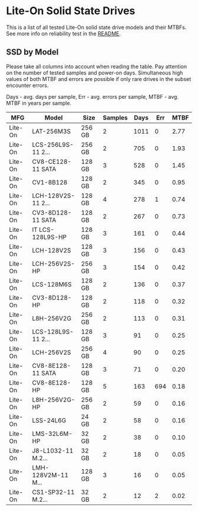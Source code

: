 Lite-On Solid State Drives
==========================

This is a list of all tested Lite-On solid state drive models and their MTBFs. See
more info on reliability test in the [README](https://github.com/bsdhw/SMART).

SSD by Model
------------

Please take all columns into account when reading the table. Pay attention on the
number of tested samples and power-on days. Simultaneous high values of both MTBF
and errors are possible if only rare drives in the subset encounter errors.

Days - avg. days per sample,
Err  - avg. errors per sample,
MTBF - avg. MTBF in years per sample.

| MFG       | Model              | Size   | Samples | Days  | Err   | MTBF |
|-----------|--------------------|--------|---------|-------|-------|------|
| Lite-On   | LAT-256M3S         | 256 GB | 2       | 1011  | 0     | 2.77   |
| Lite-On   | LCS-256L9S-11 2... | 256 GB | 2       | 705   | 0     | 1.93   |
| Lite-On   | CV8-CE128-11 SATA  | 128 GB | 3       | 528   | 0     | 1.45   |
| Lite-On   | CV1-8B128          | 128 GB | 2       | 345   | 0     | 0.95   |
| Lite-On   | LCH-128V2S-11 2... | 128 GB | 4       | 278   | 1     | 0.74   |
| Lite-On   | CV3-8D128-11 SATA  | 128 GB | 2       | 267   | 0     | 0.73   |
| Lite-On   | IT LCS-128L9S-HP   | 128 GB | 3       | 161   | 0     | 0.44   |
| Lite-On   | LCH-128V2S         | 128 GB | 3       | 156   | 0     | 0.43   |
| Lite-On   | LCH-256V2S-HP      | 256 GB | 3       | 154   | 0     | 0.42   |
| Lite-On   | LCS-128M6S         | 128 GB | 2       | 136   | 0     | 0.37   |
| Lite-On   | CV3-8D128-HP       | 128 GB | 2       | 118   | 0     | 0.32   |
| Lite-On   | L8H-256V2G         | 256 GB | 2       | 113   | 0     | 0.31   |
| Lite-On   | LCS-128L9S-11 2... | 128 GB | 3       | 91    | 0     | 0.25   |
| Lite-On   | LCH-256V2S         | 256 GB | 4       | 90    | 0     | 0.25   |
| Lite-On   | CV8-8E128-11 SATA  | 128 GB | 3       | 71    | 0     | 0.20   |
| Lite-On   | CV8-8E128-HP       | 128 GB | 5       | 163   | 694   | 0.18   |
| Lite-On   | L8H-256V2G-HP      | 256 GB | 2       | 59    | 0     | 0.16   |
| Lite-On   | LSS-24L6G          | 24 GB  | 2       | 58    | 0     | 0.16   |
| Lite-On   | LMS-32L6M-HP       | 32 GB  | 2       | 38    | 0     | 0.10   |
| Lite-On   | J8-L1032-11 M.2... | 32 GB  | 2       | 18    | 0     | 0.05   |
| Lite-On   | LMH-128V2M-11 M... | 128 GB | 3       | 16    | 0     | 0.05   |
| Lite-On   | CS1-SP32-11 M.2... | 32 GB  | 2       | 12    | 2     | 0.02   |
